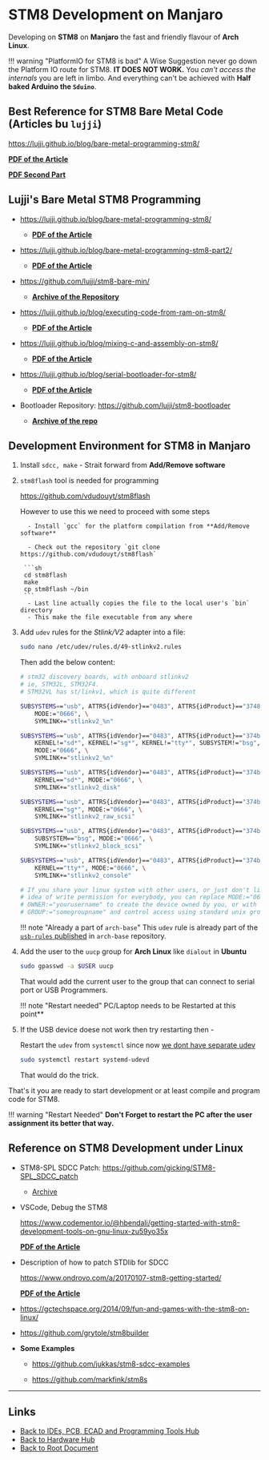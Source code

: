 # STM8 Development on Manjaro

Developing on **STM8** on **Manjaro** the fast and friendly flavour of **Arch Linux**.

!!! warning "PlatformIO for STM8 is bad"
    A Wise Suggestion never go down the Platform IO route for STM8.
    **IT DOES NOT WORK.** You *can't access the internals* you are left in limbo.
    And everything can't be achieved with **Half baked Arduino the `Sduino`**.

## Best Reference for STM8 Bare Metal Code (Articles bu `lujji`)

<https://lujji.github.io/blog/bare-metal-programming-stm8/>

**[PDF of the Article](./stm8-dev-manjaro/Bare-metal-programming-STM8-lujji.pdf)**

**[PDF Second Part](./stm8-dev-manjaro/Bare-metal-programming-STM8-Part%202-lujji.pdf)**

## Lujji's Bare Metal STM8 Programming

- <https://lujji.github.io/blog/bare-metal-programming-stm8/>
    - **[PDF of the Article](./stm8-dev-manjaro/Bare-metal-programming-STM8-lujji.pdf)**

- <https://lujji.github.io/blog/bare-metal-programming-stm8-part2/>
    - **[PDF of the Article](./stm8-dev-manjaro/Bare-metal-programming-STM8-Part%202-lujji.pdf)**

- <https://github.com/lujji/stm8-bare-min/>
    - **[Archive of the Repository](./stm8-dev-manjaro/github_com_lujji_stm8-bare-min-master.zip)**

- <https://lujji.github.io/blog/executing-code-from-ram-on-stm8/>
    - **[PDF of the Article](./stm8-dev-manjaro/Executing-code-from-RAM-on-STM8-lujji.pdf)**

- <https://lujji.github.io/blog/mixing-c-and-assembly-on-stm8/>
    - **[PDF of the Article](./stm8-dev-manjaro/Mixing-C-and-assembly-on-STM8-lujji.pdf)**

- <https://lujji.github.io/blog/serial-bootloader-for-stm8/>
    - **[PDF of the Article](./stm8-dev-manjaro/Serial-bootloader-for-STM8-lujji.pdf)**

- Bootloader Repository: <https://github.com/lujji/stm8-bootloader>
    - **[Archive of the repo](./stm8-dev-manjaro/github_com_lujji_stm8-bootloader-master.zip)**

## Development Environment for STM8 in Manjaro

1. Install `sdcc, make` - Strait forward from **Add/Remove software**

2. `stm8flash` tool is needed for programming

    <https://github.com/vdudouyt/stm8flash>

    However to use this we need to proceed with some steps

         - Install `gcc` for the platform compilation from **Add/Remove software**

         - Check out the repository `git clone https://github.com/vdudouyt/stm8flash`

        ```sh
        cd stm8flash
        make
        cp stm8flash ~/bin
        ```
         - Last line actually copies the file to the local user's `bin` directory
         - This make the file executable from any where

3. Add `udev` rules for the *Stlink/V2* adapter into a file:

    ```sh
    sudo nano /etc/udev/rules.d/49-stlinkv2.rules
    ```

    Then add the below content:

    ```sh
    # stm32 discovery boards, with onboard stlinkv2
    # ie, STM32L, STM32F4.
    # STM32VL has st/linkv1, which is quite different

    SUBSYSTEMS=="usb", ATTRS{idVendor}=="0483", ATTRS{idProduct}=="3748", \
        MODE:="0666", \
        SYMLINK+="stlinkv2_%n"

    SUBSYSTEMS=="usb", ATTRS{idVendor}=="0483", ATTRS{idProduct}=="374b", \
        KERNEL!="sd*", KERNEL!="sg*", KERNEL!="tty*", SUBSYSTEM!="bsg", \
        MODE:="0666", \
        SYMLINK+="stlinkv2_%n"

    SUBSYSTEMS=="usb", ATTRS{idVendor}=="0483", ATTRS{idProduct}=="374b", \
        KERNEL=="sd*", MODE:="0666", \
        SYMLINK+="stlinkv2_disk"

    SUBSYSTEMS=="usb", ATTRS{idVendor}=="0483", ATTRS{idProduct}=="374b", \
        KERNEL=="sg*", MODE:="0666", \
        SYMLINK+="stlinkv2_raw_scsi"

    SUBSYSTEMS=="usb", ATTRS{idVendor}=="0483", ATTRS{idProduct}=="374b", \
        SUBSYSTEM=="bsg", MODE:="0666", \
        SYMLINK+="stlinkv2_block_scsi"

    SUBSYSTEMS=="usb", ATTRS{idVendor}=="0483", ATTRS{idProduct}=="374b", \
        KERNEL=="tty*", MODE:="0666", \
        SYMLINK+="stlinkv2_console"

    # If you share your linux system with other users, or just don't like the
    # idea of write permission for everybody, you can replace MODE:="0666" with
    # OWNER:="yourusername" to create the device owned by you, or with
    # GROUP:="somegroupname" and control access using standard unix groups.
    ```

    !!! note "Already a part of `arch-base`"
        This `udev` rule is already part of the [`usb-rules` published](https://github.com/0x3508A/arch-base/blob/main/etc/udev/rules.d/53-stlinkv2-onboard.rules) in `arch-base` repository.

4. Add the user to the `uucp` group for **Arch Linux** like `dialout` in **Ubuntu**

    ```sh
    sudo gpasswd -a $USER uucp
    ```

    That would add the current user to the group that can connect to serial port or USB Programmers.

    !!! note "Restart needed"
        PC/Laptop needs to be Restarted at this point**

5. If the USB device doese not work then try restarting then -

    Restart the `udev` from `systemctl` since now [we dont have separate udev](https://wiki.archlinux.org/index.php/Udev)

    ```sh
    sudo systemctl restart systemd-udevd
    ```

    That would do the trick.

That's it you are ready to start development or at least compile and
program code for STM8.

!!! warning "Restart Needed"
    **Don't Forget to restart the PC after the user assignment its better that way.**

## Reference on STM8 Development under Linux

- STM8-SPL SDCC Patch: <https://github.com/gicking/STM8-SPL_SDCC_patch>

    - [Archive](./stm8-dev-manjaro/github_com_gicking_STM8-SPL_SDCC_patch-master.zip)

- VSCode, Debug the STM8

    <https://www.codementor.io/@hbendali/getting-started-with-stm8-development-tools-on-gnu-linux-zu59yo35x>

    **[PDF of the Article](./stm8-dev-manjaro/hbendali-getting-started-with-stm8-development-tools-on-gnu-linux.pdf)**

- Description of how to patch STDlib for SDCC

    <https://www.ondrovo.com/a/20170107-stm8-getting-started/>

    **[PDF of the Article](./stm8-dev-manjaro/ndrovo_com-20170107-stm8-getting-started-arch-linux.pdf)**

- <https://gctechspace.org/2014/09/fun-and-games-with-the-stm8-on-linux/>

- <https://github.com/grytole/stm8builder>

- **Some Examples**

    - <https://github.com/jukkas/stm8-sdcc-examples>

    - <https://github.com/markfink/stm8s>


----
<!-- Footer Begins Here -->
## Links

- [Back to IDEs, PCB, ECAD and Programming Tools Hub](./README.md)
- [Back to Hardware Hub](../README.md)
- [Back to Root Document](../../README.md)

